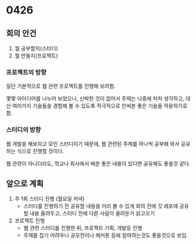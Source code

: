 # 0426

## 회의 안건

1. 뭘 공부할지(스터디)
2. 뭘 만들지(프로젝트)

### 프로젝트의 방향

일단 기본적으로 웹 관련 프로젝트를 진행해 보려함.

몇몇 아이디어를 나누어 보았으나, 신박한 것이 없어서 주제는 나중에 차차 생각하고, 대신 여러가지 기술들을 경험해 볼 수 있도록 적극적으로 안써본 좋은 기술들 적용하기로 함.

### 스터디의 방향

웹 개발을 해보자고 모인 스터디이기 때문에, 웹 관련된 주제를 하나씩 공부해 와서 공유하는 식으로 진행할 것이다.

웹 관련이 아니더라도, 학교나 회사에서 배운 좋은 내용이 있다면 공유해도 좋을것 같다.

## 앞으로 계획

1. 주 1회 스터디 진행 (월요일 저녁)
    - 스터디를 진행하기 전 공유할 내용을 미리 볼 수 있게 회의 전에 깃 레포에 공유할 내용 올려두고, 스터디 전에 다른 사람이 올려둔거 읽고오기
2. 프로젝트 진행
    - 웹 관련 스터디를 진행한 뒤, 프로젝트 기획, 개발등 진행
    - 주제를 잡기 어려우니 공모전이나 헤커톤 등에 참여하는것도 좋을것으로 보임.

